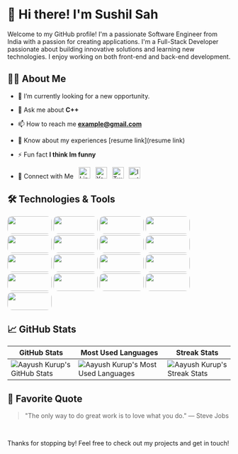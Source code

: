 # 👋 Hi there! I'm Sushil Sah
<p>Welcome to my GitHub profile! I'm a passionate Software Engineer from India with a passion for creating applications. I'm a Full-Stack Developer passionate about building innovative solutions and learning new technologies. I enjoy working on both front-end and back-end development.</p>



## 👨‍💻 About Me
- 🌱 I’m currently looking for a new opportunity.
- 💬 Ask me about **C++**
- 📫 How to reach me **example@gmail.com**
- 📄 Know about my experiences [resume link](resume link)
- ⚡ Fun fact **I think Im funny**

- <p>🔗 Connect with Me &nbsp;
  <a href="https://linkedin.com/in/rohit123" target="blank">
    <img src="https://raw.githubusercontent.com/rahuldkjain/github-profile-readme-generator/master/src/images/icons/Social/linked-in-alt.svg" alt="LinkedIn" height="26" width="26" /></a> &nbsp;
  <a href="https://www.youtube.com/c/rohit123" target="blank">
    <img src="https://raw.githubusercontent.com/rahuldkjain/github-profile-readme-generator/master/src/images/icons/Social/youtube.svg" alt="YouTube" height="26" width="26" /></a> &nbsp;
  <a href="https://twitter.com/rohit123" target="blank">
    <img src="https://raw.githubusercontent.com/rahuldkjain/github-profile-readme-generator/master/src/images/icons/Social/twitter.svg" alt="Twitter" height="26" width="26" /></a> &nbsp;
  <a href="https://instagram.com/rohit123" target="blank">
    <img src="https://raw.githubusercontent.com/rahuldkjain/github-profile-readme-generator/master/src/images/icons/Social/instagram.svg" alt="Instagram" height="26" width="26" /></a> &nbsp;
</p> 



## 🛠️ Technologies & Tools
<p align="left">
  <img src="https://img.shields.io/badge/-C-00599C?style=for-the-badge&logo=c&logoColor=white" width="100" height="40" style="border-radius: 10px;"/>
  <img src="https://img.shields.io/badge/-C++-00599C?style=for-the-badge&logo=cplusplus&logoColor=white" width="100" height="40" style="border-radius: 10px;"/>
  <img src="https://img.shields.io/badge/-CSS-1572B6?style=for-the-badge&logo=css3&logoColor=white" width="100" height="40" style="border-radius: 10px;"/>
  <img src="https://img.shields.io/badge/-HTML5-E34F26?style=for-the-badge&logo=html5&logoColor=white" width="100" height="40" style="border-radius: 10px;"/>
  <img src="https://img.shields.io/badge/-Jenkins-D24939?style=for-the-badge&logo=jenkins&logoColor=white" width="100" height="40" style="border-radius: 10px;"/>
  <img src="https://img.shields.io/badge/-Linux-FCC624?style=for-the-badge&logo=linux&logoColor=black" width="100" height="40" style="border-radius: 10px;"/>
  <img src="https://img.shields.io/badge/-MongoDB-47A248?style=for-the-badge&logo=mongodb&logoColor=white" width="100" height="40" style="border-radius: 10px;"/>
  <img src="https://img.shields.io/badge/-MySQL-4479A1?style=for-the-badge&logo=mysql&logoColor=white" width="100" height="40" style="border-radius: 10px;"/>
  <img src="https://img.shields.io/badge/-Python-3776AB?style=for-the-badge&logo=python&logoColor=white" width="100" height="40" style="border-radius: 10px;"/>
  <img src="https://img.shields.io/badge/-Qt-4DC76D?style=for-the-badge&logo=qt&logoColor=white" width="100" height="40" style="border-radius: 10px;"/>

  <img src="https://img.shields.io/badge/-OOP-007ACC?style=for-the-badge" width="100" height="40" style="border-radius: 10px;"/> 
  <img src="https://img.shields.io/badge/-DSA-FF5733?style=for-the-badge" width="100" height="40" style="border-radius: 10px;"/> 
  <img src="https://img.shields.io/badge/-STL-4DC76D?style=for-the-badge" width="100" height="40" style="border-radius: 10px;"/> 
  <img src="https://img.shields.io/badge/-Shell%20Scripting-F7DF1E?style=for-the-badge&logo=shell&logoColor=black" width="100" height="40" style="border-radius: 10px;"/> 
  <img src="https://img.shields.io/badge/-Makefile-1F1F1F?style=for-the-badge" width="100" height="40" style="border-radius: 10px;"/> 
  <img src="https://img.shields.io/badge/-GDB-0E76A8?style=for-the-badge" width="100" height="40" style="border-radius: 10px;"/> 
  <img src="https://img.shields.io/badge/-Debugging-FF5722?style=for-the-badge&logo=bug&logoColor=white" width="100" height="40" style="border-radius: 10px;"/>
</p>




## 📈 GitHub Stats
| GitHub Stats | Most Used Languages | Streak Stats |
|--------------|---------------------|--------------|
| ![Aayush Kurup's GitHub Stats](https://github-readme-stats.vercel.app/api?username=sushilsah156&show_icons=true&theme=radical) | ![Aayush Kurup's Most Used Languages](https://github-readme-stats.vercel.app/api/top-langs/?username=sushilsah156&layout=compact&theme=radical) | ![Aayush Kurup's Streak Stats](https://github-readme-streak-stats.herokuapp.com/?user=sushilsah156&theme=radical) |







## 💬 Favorite Quote
> "The only way to do great work is to love what you do." — Steve Jobs

<br> 


Thanks for stopping by! Feel free to check out my projects and get in touch!


